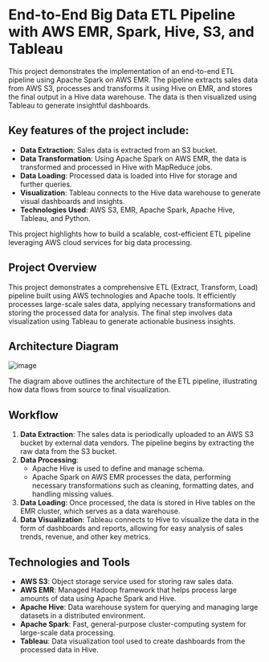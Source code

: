 # End-to-End Big Data ETL Pipeline with AWS EMR, Spark, Hive, S3, and Tableau

This project demonstrates the implementation of an end-to-end ETL pipeline using Apache Spark on AWS EMR. The pipeline extracts sales data from AWS S3, processes and transforms it using Hive on EMR, and stores the final output in a Hive data warehouse. The data is then visualized using Tableau to generate insightful dashboards.

## Key features of the project include:

- **Data Extraction**: Sales data is extracted from an S3 bucket.
- **Data Transformation**: Using Apache Spark on AWS EMR, the data is transformed and processed in Hive with MapReduce jobs.
- **Data Loading**: Processed data is loaded into Hive for storage and further queries.
- **Visualization**: Tableau connects to the Hive data warehouse to generate visual dashboards and insights.
- **Technologies Used**: AWS S3, EMR, Apache Spark, Apache Hive, Tableau, and Python.

This project highlights how to build a scalable, cost-efficient ETL pipeline leveraging AWS cloud services for big data processing.

## Project Overview

This project demonstrates a comprehensive ETL (Extract, Transform, Load) pipeline built using AWS technologies and Apache tools. It efficiently processes large-scale sales data, applying necessary transformations and storing the processed data for analysis. The final step involves data visualization using Tableau to generate actionable business insights.

## Architecture Diagram

![image](https://github.com/user-attachments/assets/6f309c58-a9dc-4a17-b32f-ec77318b1789)

The diagram above outlines the architecture of the ETL pipeline, illustrating how data flows from source to final visualization.

## Workflow

1. **Data Extraction**: The sales data is periodically uploaded to an AWS S3 bucket by external data vendors. The pipeline begins by extracting the raw data from the S3 bucket.
2. **Data Processing**: 
   - Apache Hive is used to define and manage schema.
   - Apache Spark on AWS EMR processes the data, performing necessary transformations such as cleaning, formatting dates, and handling missing values.
3. **Data Loading**: Once processed, the data is stored in Hive tables on the EMR cluster, which serves as a data warehouse.
4. **Data Visualization**: Tableau connects to Hive to visualize the data in the form of dashboards and reports, allowing for easy analysis of sales trends, revenue, and other key metrics.

## Technologies and Tools

- **AWS S3**: Object storage service used for storing raw sales data.
- **AWS EMR**: Managed Hadoop framework that helps process large amounts of data using Apache Spark and Hive.
- **Apache Hive**: Data warehouse system for querying and managing large datasets in a distributed environment.
- **Apache Spark**: Fast, general-purpose cluster-computing system for large-scale data processing.
- **Tableau**: Data visualization tool used to create dashboards from the processed data in Hive.

